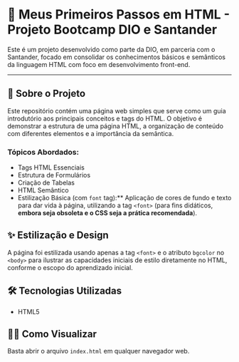 # 🚀 Meus Primeiros Passos em HTML - Projeto Bootcamp DIO e Santander

Este é um projeto desenvolvido como parte da DIO, em parceria com o Santander, focado em consolidar os conhecimentos básicos e semânticos da linguagem HTML com foco em desenvolvimento front-end.

---

## 📄 Sobre o Projeto

Este repositório contém uma página web simples que serve como um guia introdutório aos principais conceitos e tags do HTML. O objetivo é demonstrar a estrutura de uma página HTML, a organização de conteúdo com diferentes elementos e a importância da semântica.

### Tópicos Abordados:

* Tags HTML Essenciais 
* Estrutura de Formulários
* Criação de Tabelas
* HTML Semântico
* Estilização Básica (com `font` tag):** Aplicação de cores de fundo e texto para dar vida à página, utilizando a tag `<font>` (para fins didáticos, **embora seja obsoleta e o CSS seja a prática recomendada**).

## ✨ Estilização e Design

A página foi estilizada usando apenas a tag `<font>` e o atributo `bgcolor` no `<body>` para ilustrar as capacidades iniciais de estilo diretamente no HTML, conforme o escopo do aprendizado inicial.

## 🛠️ Tecnologias Utilizadas

* HTML5

## 👨‍💻 Como Visualizar

Basta abrir o arquivo `index.html` em qualquer navegador web.
